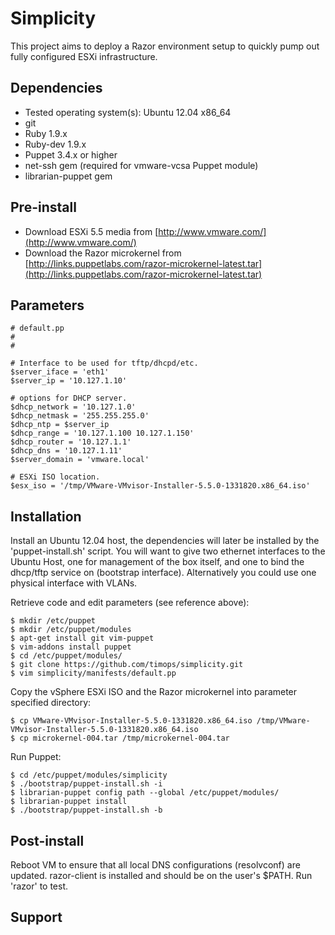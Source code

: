 # Simplicity

This project aims to deploy a Razor environment setup to quickly pump out fully configured ESXi infrastructure.

## Dependencies

* Tested operating system(s): Ubuntu 12.04 x86_64
* git
* Ruby 1.9.x
* Ruby-dev 1.9.x
* Puppet 3.4.x or higher
* net-ssh gem (required for vmware-vcsa Puppet module)
* librarian-puppet gem

## Pre-install

* Download ESXi 5.5 media from [http://www.vmware.com/](http://www.vmware.com/)
* Download the Razor microkernel from [http://links.puppetlabs.com/razor-microkernel-latest.tar](http://links.puppetlabs.com/razor-microkernel-latest.tar)

## Parameters

```Puppet
# default.pp
#
# 

# Interface to be used for tftp/dhcpd/etc.
$server_iface = 'eth1'
$server_ip = '10.127.1.10'

# options for DHCP server.
$dhcp_network = '10.127.1.0'
$dhcp_netmask = '255.255.255.0'
$dhcp_ntp = $server_ip
$dhcp_range = '10.127.1.100 10.127.1.150'
$dhcp_router = '10.127.1.1'
$dhcp_dns = '10.127.1.11'
$server_domain = 'vmware.local'

# ESXi ISO location.
$esx_iso = '/tmp/VMware-VMvisor-Installer-5.5.0-1331820.x86_64.iso'
```

## Installation

Install an Ubuntu 12.04 host, the dependencies will later be installed by the 'puppet-install.sh' script.
You will want to give two ethernet interfaces to the Ubuntu Host, one for management of the box itself, and one to bind the dhcp/tftp service on (bootstrap interface). Alternatively you could use one physical interface with VLANs.

Retrieve code and edit parameters (see reference above):

    $ mkdir /etc/puppet
    $ mkdir /etc/puppet/modules
    $ apt-get install git vim-puppet
    $ vim-addons install puppet
    $ cd /etc/puppet/modules/
    $ git clone https://github.com/timops/simplicity.git
    $ vim simplicity/manifests/default.pp
    
Copy the vSphere ESXi ISO and the Razor microkernel into parameter specified directory:    
    
    $ cp VMware-VMvisor-Installer-5.5.0-1331820.x86_64.iso /tmp/VMware-VMvisor-Installer-5.5.0-1331820.x86_64.iso
    $ cp microkernel-004.tar /tmp/microkernel-004.tar
    
Run Puppet:

    $ cd /etc/puppet/modules/simplicity
    $ ./bootstrap/puppet-install.sh -i
    $ librarian-puppet config path --global /etc/puppet/modules/
    $ librarian-puppet install
    $ ./bootstrap/puppet-install.sh -b
    
## Post-install

Reboot VM to ensure that all local DNS configurations (resolvconf) are updated.
razor-client is installed and should be on the user's $PATH.  Run 'razor' to test.


## Support
